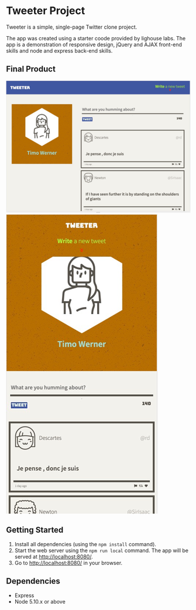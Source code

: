 # Tweeter Project

Tweeter is a simple, single-page Twitter clone project.

The app was created using a starter coode provided by lighouse labs. The app is a demonstration of responsive design, jQuery and AJAX front-end skills and node and express back-end skills.


## Final Product

!["Homepage"](https://github.com/special3220/tweeter/blob/master/public/docs/homepage.jpeg?raw=true)
!["responsive"](https://github.com/special3220/tweeter/blob/master/public/docs/responsive.jpeg?raw=true)

## Getting Started

1. Install all dependencies (using the `npm install` command).
2. Start the web server using the `npm run local` command. The app will be served at <http://localhost:8080/>.
3. Go to <http://localhost:8080/> in your browser.

## Dependencies

- Express
- Node 5.10.x or above
